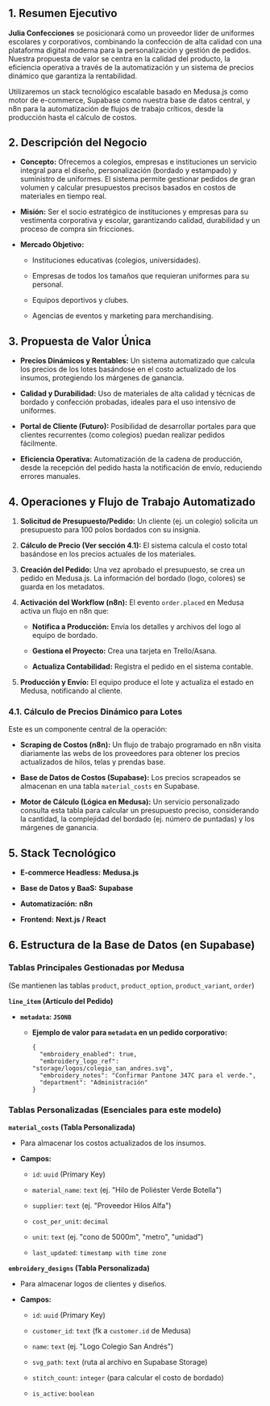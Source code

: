 # 

## 1. Resumen Ejecutivo

**Julia Confecciones** se posicionará como un proveedor líder de uniformes escolares y corporativos, combinando la confección de alta calidad con una plataforma digital moderna para la personalización y gestión de pedidos. Nuestra propuesta de valor se centra en la calidad del producto, la eficiencia operativa a través de la automatización y un sistema de precios dinámico que garantiza la rentabilidad.

Utilizaremos un stack tecnológico escalable basado en Medusa.js como motor de e-commerce, Supabase como nuestra base de datos central, y n8n para la automatización de flujos de trabajo críticos, desde la producción hasta el cálculo de costos.

## 2. Descripción del Negocio

- **Concepto:** Ofrecemos a colegios, empresas e instituciones un servicio integral para el diseño, personalización (bordado y estampado) y suministro de uniformes. El sistema permite gestionar pedidos de gran volumen y calcular presupuestos precisos basados en costos de materiales en tiempo real.
    
- **Misión:** Ser el socio estratégico de instituciones y empresas para su vestimenta corporativa y escolar, garantizando calidad, durabilidad y un proceso de compra sin fricciones.
    
- **Mercado Objetivo:**
    
    - Instituciones educativas (colegios, universidades).
        
    - Empresas de todos los tamaños que requieran uniformes para su personal.
        
    - Equipos deportivos y clubes.
        
    - Agencias de eventos y marketing para merchandising.
        

## 3. Propuesta de Valor Única

- **Precios Dinámicos y Rentables:** Un sistema automatizado que calcula los precios de los lotes basándose en el costo actualizado de los insumos, protegiendo los márgenes de ganancia.
    
- **Calidad y Durabilidad:** Uso de materiales de alta calidad y técnicas de bordado y confección probadas, ideales para el uso intensivo de uniformes.
    
- **Portal de Cliente (Futuro):** Posibilidad de desarrollar portales para que clientes recurrentes (como colegios) puedan realizar pedidos fácilmente.
    
- **Eficiencia Operativa:** Automatización de la cadena de producción, desde la recepción del pedido hasta la notificación de envío, reduciendo errores manuales.
    

## 4. Operaciones y Flujo de Trabajo Automatizado

1. **Solicitud de Presupuesto/Pedido:** Un cliente (ej. un colegio) solicita un presupuesto para 100 polos bordados con su insignia.
    
2. **Cálculo de Precio (Ver sección 4.1):** El sistema calcula el costo total basándose en los precios actuales de los materiales.
    
3. **Creación del Pedido:** Una vez aprobado el presupuesto, se crea un pedido en Medusa.js. La información del bordado (logo, colores) se guarda en los metadatos.
    
4. **Activación del Workflow (n8n):** El evento `order.placed` en Medusa activa un flujo en n8n que:
    
    - **Notifica a Producción:** Envía los detalles y archivos del logo al equipo de bordado.
        
    - **Gestiona el Proyecto:** Crea una tarjeta en Trello/Asana.
        
    - **Actualiza Contabilidad:** Registra el pedido en el sistema contable.
        
5. **Producción y Envío:** El equipo produce el lote y actualiza el estado en Medusa, notificando al cliente.
    

### 4.1. Cálculo de Precios Dinámico para Lotes

Este es un componente central de la operación:

- **Scraping de Costos (n8n):** Un flujo de trabajo programado en n8n visita diariamente las webs de los proveedores para obtener los precios actualizados de hilos, telas y prendas base.
    
- **Base de Datos de Costos (Supabase):** Los precios scrapeados se almacenan en una tabla `material_costs` en Supabase.
    
- **Motor de Cálculo (Lógica en Medusa):** Un servicio personalizado consulta esta tabla para calcular un presupuesto preciso, considerando la cantidad, la complejidad del bordado (ej. número de puntadas) y los márgenes de ganancia.
    

## 5. Stack Tecnológico

- **E-commerce Headless:** **Medusa.js**
    
- **Base de Datos y BaaS:** **Supabase**
    
- **Automatización:** **n8n**
    
- **Frontend:** **Next.js / React**
    

## 6. Estructura de la Base de Datos (en Supabase)

### Tablas Principales Gestionadas por Medusa

(Se mantienen las tablas `product`, `product_option`, `product_variant`, `order`)

**`line_item` (Artículo del Pedido)**

- **`metadata`: `JSONB`**
    
    - **Ejemplo de valor para `metadata` en un pedido corporativo:**
        
        ```
        {
          "embroidery_enabled": true,
          "embroidery_logo_ref": "storage/logos/colegio_san_andres.svg",
          "embroidery_notes": "Confirmar Pantone 347C para el verde.",
          "department": "Administración"
        }
        ```
        

### Tablas Personalizadas (Esenciales para este modelo)

**`material_costs` (Tabla Personalizada)**

- Para almacenar los costos actualizados de los insumos.
    
- **Campos:**
    
    - `id`: `uuid` (Primary Key)
        
    - `material_name`: `text` (ej. "Hilo de Poliéster Verde Botella")
        
    - `supplier`: `text` (ej. "Proveedor Hilos Alfa")
        
    - `cost_per_unit`: `decimal`
        
    - `unit`: `text` (ej. "cono de 5000m", "metro", "unidad")
        
    - `last_updated`: `timestamp with time zone`
        

**`embroidery_designs` (Tabla Personalizada)**

- Para almacenar logos de clientes y diseños.
    
- **Campos:**
    
    - `id`: `uuid` (Primary Key)
        
    - `customer_id`: `text` (fk a `customer.id` de Medusa)
        
    - `name`: `text` (ej. "Logo Colegio San Andrés")
        
    - `svg_path`: `text` (ruta al archivo en Supabase Storage)
        
    - `stitch_count`: `integer` (para calcular el costo de bordado)
        
    - `is_active`: `boolean`